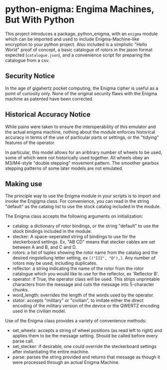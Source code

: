 # python-enigma: Engima Machines, But With Python
This project introduces a package, python_enigma, with an `enigma` module which can be imported and used to include Enigma-Machine-like encryption to your python project. Also included is a simplistic "Hello World" proof of concept, a basic catalogue of rotors in the jason format expected (`catalogue.json`), and a convenience script for preparing the catalogue from a csv.

## Security Notice
In the age of gigahertz pocket computing, the Enigma cipher is useful as a point of curiosity only. None of the original security flaws with the Enigma machine as patented have been corrected.

## Historical Accuracy Notice
While pains were taken to ensure the interoperability of this emulator and the actual enigma machine, nothing about the module enforces historical accuracy in terms of the use of particular parts or settings, or the "tidying" features of the operator.

In particular, this model allows for an aribtrary number of wheels to be used, some of which were not historically used together. All wheels obey an M3/M4-style "double stepping" movement pattern. The smoother gearbox stepping patterns of some later models are not emulated.

## Making use
The principle way to use the Enigma module in your scripts is to import and invoke the Engigma class. For convenience, you can read in the string "default" as the catalog list to use the stock catalog included in the module.

The Enigma class accepts the following arguments on initialization:
- catalog: a dictionary of rotor bindings, or the string "default" to use the stock bindings included in the module.
- stecker: A space-seperated string of bindings to use for the steckerboard settings. Ex, "AB CD" means that stecker cables are set between A and B, and C and D.
- rotors: a list of tuples showing the rotor name from the catalog and the desired ringstellung letter setting, ex `[("III", "D"),]`. Any number of rotors may be used, including duplicates.
- reflector: a string indicating the name of the rotor from the rotor catalogue which you would like to use for the reflector, ex 'Reflector B'.
- operator: if True, the operator class will be used. This strips unprintable characters from the message and cuts the message into 5-character chunks.
- word_length: overrides the length of the words used by the operator.
- stator: accepts "military" or "civilian", to imitate either the direct encoding of the military version of the device or the QWERTZ encoding used in the civilian model.

Use of the Enigma class provides a variety of convenience methods:
- set_wheels: accepts a string of wheel positions (as read left to right) and applies them to be the message setting. Should be called before every parse call.
- set_stecker: if desirable, one could override the steckerboard settings after instantiating the entire machine.
- parse: parses the string provided and returns that message as though it were processed through an actual Enigma Machine.